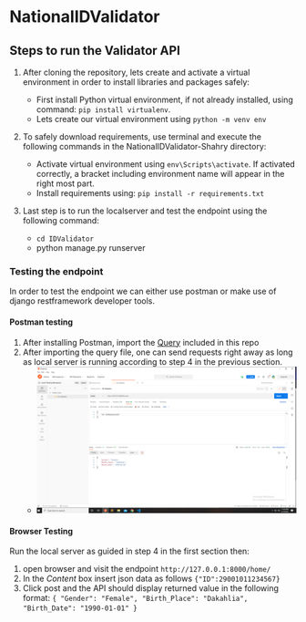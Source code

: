 # NationalIDValidator

## Steps to run the Validator API
1. After cloning the repository, lets create and activate a virtual environment in order to install libraries and packages safely:
   - First install Python virtual environment, if not already installed, using command: `pip install virtualenv`.
   - Lets create our virtual environment using `python -m venv env`  
3. To safely download requirements, use terminal and execute the following commands in the NationalIDValidator-Shahry directory:
   - Activate virtual environment using `env\Scripts\activate`. If activated correctly, a bracket including environment name will appear in the right most part.
   - Install requirements using: `pip install -r requirements.txt`

4. Last step is to run the localserver and test the endpoint using the following command:
   - `cd IDValidator`
   - python manage.py runserver


### Testing the endpoint
In order to test the endpoint we can either use postman or make use of django restframework developer tools.
#### Postman testing
1. After installing Postman, import the [Query](https://github.com/adhamhassan99/NationalIDValidator/blob/master/Shahry%20test.postman_collection.json) included in this repo
2. After importing the query file, one can send requests right away as long as local server is running according to step 4 in the previous section.
   - ![Query Example](https://github.com/adhamhassan99/NationalIDValidator/blob/f654302bc0904a0056c8dfad5aa32bb38bdc67d5/Screenshot%20(204).png)

#### Browser Testing
Run the local server as guided in step 4 in the first section then:
1. open browser and visit the endpoint `http://127.0.0.1:8000/home/`
2. In the *Content* box insert json data as follows `{"ID":29001011234567}`
3. Click post and the API should display returned value in the following format: `{
    "Gender": "Female",
    "Birth_Place": "Dakahlia",
    "Birth_Date": "1990-01-01"
}`


